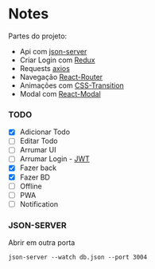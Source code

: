 # Notes

Partes do projeto:
* Api com [json-server](https://github.com/typicode/json-server)
* Criar Login com [Redux](https://medium.com/@stowball/a-dummys-guide-to-redux-and-thunk-in-react-d8904a7005d3)
* Requests [axios](https://github.com/axios/axios)
* Navegação [React-Router](https://reacttraining.com/react-router/web)
* Animações com [CSS-Transition](https://reactcommunity.org/react-transition-group/css-transition)
* Modal com [React-Modal](https://github.com/reactjs/react-modal)

### TODO
- [x] Adicionar Todo
- [ ] Editar Todo
- [ ] Arrumar UI
- [ ] Arrumar Login - [JWT](https://blog.rocketseat.com.br/reactjs-autenticacao/)
- [x] Fazer back
- [x] Fazer BD
- [ ] Offline
- [ ] PWA
- [ ] Notification

### JSON-SERVER
Abrir em outra porta
```
json-server --watch db.json --port 3004
```